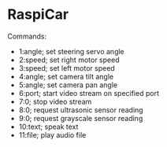 # RaspiCar

Commands:
- 1:angle; set steering servo angle
- 2:speed; set right motor speed
- 3:speed; set left motor speed
- 4:angle; set camera tilt angle
- 5:angle; set camera pan angle
- 6:port; start video stream on specified port
- 7:0; stop video stream
- 8:0; request ultrasonic sensor reading
- 9:0; request grayscale sensor reading
- 10:text; speak text
- 11:file; play audio file

